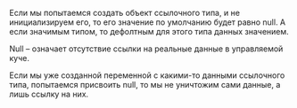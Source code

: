 Если мы попытаемся создать объект ссылочного типа, и не инициализируем его, то его значение по умолчанию будет равно null. А если значимым типом, то дефолтным для этого типа данных значением.

Null – означает отсутствие ссылки на реальные данные в управляемой куче.

Если мы уже созданной переменной с какими-то данными ссылочного типа, попытаемся присвоить null, то мы не уничтожим сами данные, а лишь ссылку на них.
